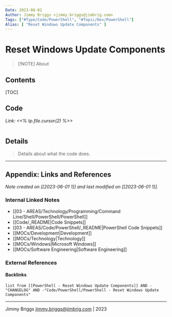 ```yaml
---
Date: 2023-06-01
Author: Jimmy Briggs <jimmy.briggs@jimbrig.com>
Tags: ["#Type/Code/PowerShell", "#Topic/Dev/PowerShell"]
Alias: [ "Reset Windows Update Components" ]
---
```


# Reset Windows Update Components

> [!NOTE] About
> 

## Contents

[TOC]

## Code

*Link: <<% tp.file.cursor(2) %>>*

```powershell

```

## Details

> Details about what the code does.


***

## Appendix: Links and References

*Note created on [[2023-06-01 1]] and last modified on [[2023-06-01 1]].*

### Internal Linked Notes

- [[03 - AREAS/Technology/Programming/Command Line/Shell/PowerShell/PowerShell]]
- [[Code/_README|Code Snippets]]
- [[03 - AREAS/Code/PowerShell/_README|PowerShell Code Snippets]]
- [[MOCs/Development|Development]]
- [[MOCs/Technology|Technology]]
- [[MOCs/Windows|Microsoft Windows]]
- [[MOCs/Software Engineering|Software Engineering]]

### External References

#### Backlinks

```dataview
list from [[PowerShell - Reset Windows Update Components]] AND -"CHANGELOG" AND -"Code/PowerShell/PowerShell - Reset Windows Update Components"
```


***

Jimmy Briggs <jimmy.briggs@jimbrig.com> | 2023

